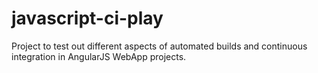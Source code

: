 javascript-ci-play
==================

Project to test out different aspects of automated builds and continuous
integration in AngularJS WebApp projects.
